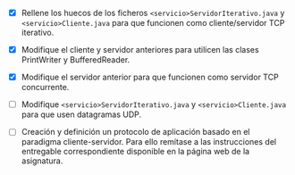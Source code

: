 - [x] Rellene los huecos de los ficheros `<servicio>ServidorIterativo.java` y `<servicio>Cliente.java` para que funcionen como cliente/servidor TCP iterativo.

- [x] Modifique el cliente y servidor anteriores para utilicen las clases PrintWriter y BufferedReader.

- [x] Modifique el servidor anterior para que funcionen como servidor TCP concurrente.

- [ ] Modifique `<servicio>ServidorIterativo.java` y `<servicio>Cliente.java` para que usen datagramas UDP.

- [ ] Creación y definición un protocolo de aplicación basado en el paradigma cliente-servidor. Para ello remítase a las instrucciones del entregable correspondiente disponible en la página web de la asignatura.
